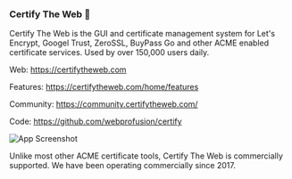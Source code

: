 ### Certify The Web 👋

Certify The Web is the GUI and certificate management system for Let's Encrypt, Googel Trust, ZeroSSL, BuyPass Go and other ACME enabled certificate services. Used by over 150,000 users daily.

Web: https://certifytheweb.com

Features: https://certifytheweb.com/home/features

Community: https://community.certifytheweb.com/

Code: https://github.com/webprofusion/certify

![App Screenshot](https://certifytheweb.com/images/screens/Status.png)

Unlike most other ACME certificate tools, Certify The Web is commercially supported. We have been operating commercially since 2017.
